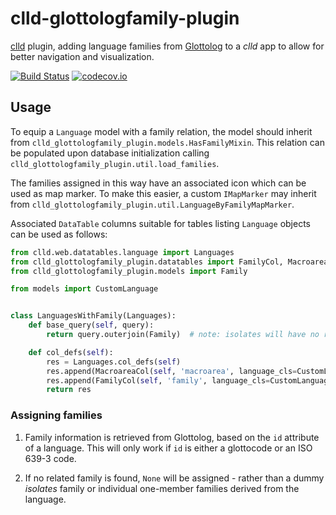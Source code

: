 # clld-glottologfamily-plugin

[clld](https://github.com/clld/clld) plugin, adding language families from 
[Glottolog](http://glottolog.org) to a *clld* app to allow for better navigation and 
visualization.

[![Build Status](https://travis-ci.org/clld/clld-glottologfamily-plugin.svg?branch=master)](https://travis-ci.org/clld/clld-glottologfamily-plugin)
[![codecov.io](http://codecov.io/github/clld/clld-glottologfamily-plugin/coverage.svg?branch=master)](http://codecov.io/github/clld/clld-glottologfamily-plugin?branch=master)

## Usage

To equip a `Language` model with a family relation, the model should inherit from
`clld_glottologfamily_plugin.models.HasFamilyMixin`. This relation can be populated upon
database initialization calling `clld_glottologfamily_plugin.util.load_families`.

The families assigned in this way have an associated icon which can be used as map marker.
To make this easier, a custom `IMapMarker` may inherit from 
`clld_glottologfamily_plugin.util.LanguageByFamilyMapMarker`.

Associated `DataTable` columns suitable for tables listing `Language` objects can be
used as follows:

```python
from clld.web.datatables.language import Languages
from clld_glottologfamily_plugin.datatables import FamilyCol, MacroareaCol
from clld_glottologfamily_plugin.models import Family

from models import CustomLanguage


class LanguagesWithFamily(Languages):
    def base_query(self, query):
        return query.outerjoin(Family)  # note: isolates will have no related family!

    def col_defs(self):
        res = Languages.col_defs(self)
        res.append(MacroareaCol(self, 'macroarea', language_cls=CustomLanguage))
        res.append(FamilyCol(self, 'family', language_cls=CustomLanguage))
        return res
```


### Assigning families

1. Family information is retrieved from Glottolog, based on the `id` attribute of a 
language. This will only work if `id` is either a glottocode or an ISO 639-3 code.

2. If no related family is found, `None` will be assigned - rather than a dummy *isolates*
family or individual one-member families derived from the language.
